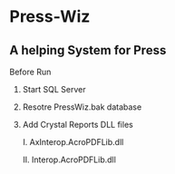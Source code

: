 # Press-Wiz
## A helping System for Press

Before Run
01. Start SQL Server
02. Resotre PressWiz.bak database
03. Add Crystal Reports DLL files

    I. AxInterop.AcroPDFLib.dll

    II. Interop.AcroPDFLib.dll
